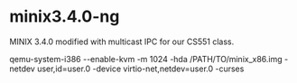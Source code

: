 # minix3.4.0-ng

MINIX 3.4.0 modified with multicast IPC for our CS551 class.

qemu-system-i386 --enable-kvm -m 1024 -hda /PATH/TO/minix_x86.img -netdev user,id=user.0 -device virtio-net,netdev=user.0 -curses
